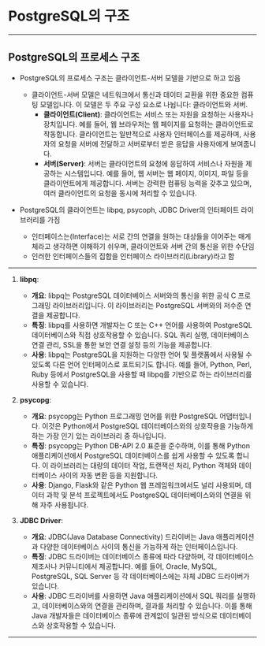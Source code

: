 # PostgreSQL의 구조

***

## PostgreSQL의 프로세스 구조

* PostgreSQL의 프로세스 구조는 클라이언트-서버 모델을 기반으로 하고 있음
  * 클라이언트-서버 모델은 네트워크에서 통신과 데이터 교환을 위한 중요한 컴퓨팅 모델입니다. 이 모델은 두 주요 구성 요소로 나뉩니다: 클라이언트와 서버.
    * **클라이언트(Client)**: 클라이언트는 서비스 또는 자원을 요청하는 사용자나 장치입니다. 예를 들어, 웹 브라우저는 웹 페이지를 요청하는 클라이언트로 작동합니다. 클라이언트는 일반적으로 사용자 인터페이스를 제공하며, 사용자의 요청을 서버에 전달하고 서버로부터 받은 응답을 사용자에게 보여줍니다.
    * **서버(Server)**: 서버는 클라이언트의 요청에 응답하여 서비스나 자원을 제공하는 시스템입니다. 예를 들어, 웹 서버는 웹 페이지, 이미지, 파일 등을 클라이언트에게 제공합니다. 서버는 강력한 컴퓨팅 능력을 갖추고 있으며, 여러 클라이언트의 요청을 동시에 처리할 수 있습니다.
  
* PostgreSQL의 클라이언트는 libpq, psycoph, JDBC Driver의 인터페이트 라이브러리를 가짐
  * 인터페이스는(Interface)는 서로 간의 연결을 원하는 대상들을 이어주는 매게체라고 생각하면 이해하기 쉬우며, 클라이언트와 서버 간의 통신을 위한 수단임
  * 인러한 인터페이스들의 집합을 인터페이스 라이브러리(Library)라고 함

***

1. **libpq**:
   - **개요**: libpq는 PostgreSQL 데이터베이스 서버와의 통신을 위한 공식 C 프로그래밍 라이브러리입니다. 이 라이브러리는 PostgreSQL 서버와의 저수준 연결을 제공합니다.
   - **특징**: libpq를 사용하면 개발자는 C 또는 C++ 언어를 사용하여 PostgreSQL 데이터베이스와 직접 상호작용할 수 있습니다. SQL 쿼리 실행, 데이터베이스 연결 관리, SSL을 통한 보안 연결 설정 등의 기능을 제공합니다.
   - **사용**: libpq는 PostgreSQL을 지원하는 다양한 언어 및 플랫폼에서 사용될 수 있도록 다른 언어 인터페이스로 포트되기도 합니다. 예를 들어, Python, Perl, Ruby 등에서 PostgreSQL을 사용할 때 libpq를 기반으로 하는 라이브러리를 사용할 수 있습니다.

2. **psycopg**:
   - **개요**: psycopg는 Python 프로그래밍 언어를 위한 PostgreSQL 어댑터입니다. 이것은 Python에서 PostgreSQL 데이터베이스와의 상호작용을 가능하게 하는 가장 인기 있는 라이브러리 중 하나입니다.
   - **특징**: psycopg는 Python DB-API 2.0 표준을 준수하며, 이를 통해 Python 애플리케이션에서 PostgreSQL 데이터베이스를 쉽게 사용할 수 있도록 합니다. 이 라이브러리는 대량의 데이터 작업, 트랜잭션 처리, Python 객체와 데이터베이스 사이의 자동 변환 등을 지원합니다.
   - **사용**: Django, Flask와 같은 Python 웹 프레임워크에서도 널리 사용되며, 데이터 과학 및 분석 프로젝트에서도 PostgreSQL 데이터베이스와의 연결을 위해 자주 사용됩니다.

3. **JDBC Driver**:
   - **개요**: JDBC(Java Database Connectivity) 드라이버는 Java 애플리케이션과 다양한 데이터베이스 사이의 통신을 가능하게 하는 인터페이스입니다.
   - **특징**: JDBC 드라이버는 데이터베이스 종류에 따라 다양하며, 각 데이터베이스 제조사나 커뮤니티에서 제공합니다. 예를 들어, Oracle, MySQL, PostgreSQL, SQL Server 등 각 데이터베이스에는 자체 JDBC 드라이버가 있습니다.
   - **사용**: JDBC 드라이버를 사용하면 Java 애플리케이션에서 SQL 쿼리를 실행하고, 데이터베이스와의 연결을 관리하며, 결과를 처리할 수 있습니다. 이를 통해 Java 개발자들은 데이터베이스 종류에 관계없이 일관된 방식으로 데이터베이스와 상호작용할 수 있습니다.

***
